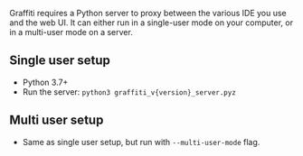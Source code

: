 Graffiti requires a Python server to proxy between the various IDE you use and the web UI. It can either run in a single-user mode on your computer, or in a multi-user mode on a server.

## Single user setup

- Python 3.7+
- Run the server: `python3 graffiti_v{version}_server.pyz`

## Multi user setup

- Same as single user setup, but run with `--multi-user-mode` flag.
